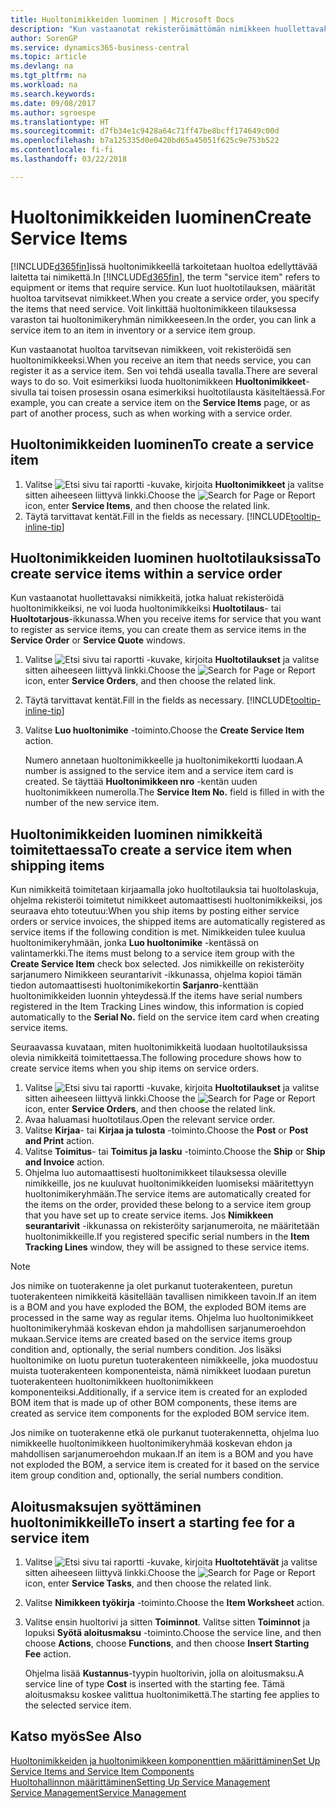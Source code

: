 ```yaml
---
title: Huoltonimikkeiden luominen | Microsoft Docs
description: "Kun vastaanotat rekisteröimättömän nimikkeen huollettavaksi, sen voi rekisteröidä huoltonimikkeeksi."
author: SorenGP
ms.service: dynamics365-business-central
ms.topic: article
ms.devlang: na
ms.tgt_pltfrm: na
ms.workload: na
ms.search.keywords: 
ms.date: 09/08/2017
ms.author: sgroespe
ms.translationtype: HT
ms.sourcegitcommit: d7fb34e1c9428a64c71ff47be8bcff174649c00d
ms.openlocfilehash: b7a125335d0e0420bd65a45051f625c9e753b522
ms.contentlocale: fi-fi
ms.lasthandoff: 03/22/2018

---
```

# <a name="create-service-items"></a><span data-ttu-id="519b1-103">Huoltonimikkeiden luominen</span><span class="sxs-lookup"><span data-stu-id="519b1-103">Create Service Items</span></span>
<span data-ttu-id="519b1-104">[!INCLUDE[d365fin](includes/d365fin_md.md)]issä huoltonimikkeellä tarkoitetaan huoltoa edellyttävää laitetta tai nimikettä.</span><span class="sxs-lookup"><span data-stu-id="519b1-104">In [!INCLUDE[d365fin](includes/d365fin_md.md)], the term "service item" refers to equipment or items that require service.</span></span> <span data-ttu-id="519b1-105">Kun luot huoltotilauksen, määrität huoltoa tarvitsevat nimikkeet.</span><span class="sxs-lookup"><span data-stu-id="519b1-105">When you create a service order, you specify the items that need service.</span></span> <span data-ttu-id="519b1-106">Voit linkittää huoltonimikkeen tilauksessa varaston tai huoltonimikeryhmän nimikkeeseen.</span><span class="sxs-lookup"><span data-stu-id="519b1-106">In the order, you can link a service item to an item in inventory or a service item group.</span></span>    

<span data-ttu-id="519b1-107">Kun vastaanotat huoltoa tarvitsevan nimikkeen, voit rekisteröidä sen huoltonimikkeeksi.</span><span class="sxs-lookup"><span data-stu-id="519b1-107">When you receive an item that needs service, you can register it as a service item.</span></span> <span data-ttu-id="519b1-108">Sen voi tehdä usealla tavalla.</span><span class="sxs-lookup"><span data-stu-id="519b1-108">There are several ways to do so.</span></span> <span data-ttu-id="519b1-109">Voit esimerkiksi luoda huoltonimikkeen **Huoltonimikkeet**-sivulla tai toisen prosessin osana esimerkiksi huoltotilausta käsiteltäessä.</span><span class="sxs-lookup"><span data-stu-id="519b1-109">For example, you can create a service item on the **Service Items** page, or as part of another process, such as when working with a service order.</span></span>   

## <a name="to-create-a-service-item"></a><span data-ttu-id="519b1-110">Huoltonimikkeiden luominen</span><span class="sxs-lookup"><span data-stu-id="519b1-110">To create a service item</span></span>  
1. <span data-ttu-id="519b1-111">Valitse ![Etsi sivu tai raportti](media/ui-search/search_small.png "Etsi sivu tai raportti -kuvake") -kuvake, kirjoita **Huoltonimikkeet** ja valitse sitten aiheeseen liittyvä linkki.</span><span class="sxs-lookup"><span data-stu-id="519b1-111">Choose the ![Search for Page or Report](media/ui-search/search_small.png "Search for Page or Report icon") icon, enter **Service Items**, and then choose the related link.</span></span>
2. <span data-ttu-id="519b1-112">Täytä tarvittavat kentät.</span><span class="sxs-lookup"><span data-stu-id="519b1-112">Fill in the fields as necessary.</span></span> [!INCLUDE[tooltip-inline-tip](includes/tooltip-inline-tip_md.md)]  

## <a name="to-create-service-items-within-a-service-order"></a><span data-ttu-id="519b1-113">Huoltonimikkeiden luominen huoltotilauksissa</span><span class="sxs-lookup"><span data-stu-id="519b1-113">To create service items within a service order</span></span>  
<span data-ttu-id="519b1-114">Kun vastaanotat huollettavaksi nimikkeitä, jotka haluat rekisteröidä huoltonimikkeiksi, ne voi luoda huoltonimikkeiksi **Huoltotilaus**- tai **Huoltotarjous**-ikkunassa.</span><span class="sxs-lookup"><span data-stu-id="519b1-114">When you receive items for service that you want to register as service items, you can create them as service items in the **Service Order** or **Service Quote** windows.</span></span>  

1. <span data-ttu-id="519b1-115">Valitse ![Etsi sivu tai raportti](media/ui-search/search_small.png "Etsi sivu tai raportti -kuvake") -kuvake, kirjoita **Huoltotilaukset** ja valitse sitten aiheeseen liittyvä linkki.</span><span class="sxs-lookup"><span data-stu-id="519b1-115">Choose the ![Search for Page or Report](media/ui-search/search_small.png "Search for Page or Report icon") icon, enter **Service Orders**, and then choose the related link.</span></span>  
2. <span data-ttu-id="519b1-116">Täytä tarvittavat kentät.</span><span class="sxs-lookup"><span data-stu-id="519b1-116">Fill in the fields as necessary.</span></span> [!INCLUDE[tooltip-inline-tip](includes/tooltip-inline-tip_md.md)]  
3. <span data-ttu-id="519b1-117">Valitse **Luo huoltonimike** -toiminto.</span><span class="sxs-lookup"><span data-stu-id="519b1-117">Choose the **Create Service Item** action.</span></span>  

    <span data-ttu-id="519b1-118">Numero annetaan huoltonimikkeelle ja huoltonimikekortti luodaan.</span><span class="sxs-lookup"><span data-stu-id="519b1-118">A number is assigned to the service item and a service item card is created.</span></span> <span data-ttu-id="519b1-119">Se täyttää **Huoltonimikkeen nro** -kentän uuden huoltonimikkeen numerolla.</span><span class="sxs-lookup"><span data-stu-id="519b1-119">The **Service Item No.** field is filled in with the number of the new service item.</span></span>

## <a name="to-create-a-service-item-when-shipping-items"></a><span data-ttu-id="519b1-120">Huoltonimikkeiden luominen nimikkeitä toimitettaessa</span><span class="sxs-lookup"><span data-stu-id="519b1-120">To create a service item when shipping items</span></span>  
<span data-ttu-id="519b1-121">Kun nimikkeitä toimitetaan kirjaamalla joko huoltotilauksia tai huoltolaskuja, ohjelma rekisteröi toimitetut nimikkeet automaattisesti huoltonimikkeiksi, jos seuraava ehto toteutuu:</span><span class="sxs-lookup"><span data-stu-id="519b1-121">When you ship items by posting either service orders or service invoices, the shipped items are automatically registered as service items if the following condition is met.</span></span> <span data-ttu-id="519b1-122">Nimikkeiden tulee kuulua huoltonimikeryhmään, jonka **Luo huoltonimike** -kentässä on valintamerkki.</span><span class="sxs-lookup"><span data-stu-id="519b1-122">The items must belong to a service item group with the **Create Service Item** check box selected.</span></span> <span data-ttu-id="519b1-123">Jos nimikkeille on rekisteröity sarjanumero Nimikkeen seurantarivit -ikkunassa, ohjelma kopioi tämän tiedon automaattisesti huoltonimikekortin **Sarjanro**-kenttään huoltonimikkeiden luonnin yhteydessä.</span><span class="sxs-lookup"><span data-stu-id="519b1-123">If the items have serial numbers registered in the Item Tracking Lines window, this information is copied automatically to the **Serial No.** field on the service item card when creating service items.</span></span>  

<span data-ttu-id="519b1-124">Seuraavassa kuvataan, miten huoltonimikkeitä luodaan huoltotilauksissa olevia nimikkeitä toimitettaessa.</span><span class="sxs-lookup"><span data-stu-id="519b1-124">The following procedure shows how to create service items when you ship items on service orders.</span></span>  

1. <span data-ttu-id="519b1-125">Valitse ![Etsi sivu tai raportti](media/ui-search/search_small.png "Etsi sivu tai raportti -kuvake") -kuvake, kirjoita **Huoltotilaukset** ja valitse sitten aiheeseen liittyvä linkki.</span><span class="sxs-lookup"><span data-stu-id="519b1-125">Choose the ![Search for Page or Report](media/ui-search/search_small.png "Search for Page or Report icon") icon, enter **Service Orders**, and then choose the related link.</span></span>  
2. <span data-ttu-id="519b1-126">Avaa haluamasi huoltotilaus.</span><span class="sxs-lookup"><span data-stu-id="519b1-126">Open the relevant service order.</span></span>  
3. <span data-ttu-id="519b1-127">Valitse **Kirjaa**- tai **Kirjaa ja tulosta** -toiminto.</span><span class="sxs-lookup"><span data-stu-id="519b1-127">Choose the **Post** or **Post and Print** action.</span></span>  
4. <span data-ttu-id="519b1-128">Valitse **Toimitus**- tai **Toimitus ja lasku** -toiminto.</span><span class="sxs-lookup"><span data-stu-id="519b1-128">Choose the **Ship** or **Ship and Invoice** action.</span></span>  
5. <span data-ttu-id="519b1-129">Ohjelma luo automaattisesti huoltonimikkeet tilauksessa oleville nimikkeille, jos ne kuuluvat huoltonimikkeiden luomiseksi määritettyyn huoltonimikeryhmään.</span><span class="sxs-lookup"><span data-stu-id="519b1-129">The service items are automatically created for the items on the order, provided these belong to a service item group that you have set up to create service items.</span></span> <span data-ttu-id="519b1-130">Jos **Nimikkeen seurantarivit** -ikkunassa on rekisteröity sarjanumeroita, ne määritetään huoltonimikkeille.</span><span class="sxs-lookup"><span data-stu-id="519b1-130">If you registered specific serial numbers in the **Item Tracking Lines** window, they will be assigned to these service items.</span></span>  

> [!NOTE]  
>  <span data-ttu-id="519b1-131">Jos nimike on tuoterakenne ja olet purkanut tuoterakenteen, puretun tuoterakenteen nimikkeitä käsitellään tavallisen nimikkeen tavoin.</span><span class="sxs-lookup"><span data-stu-id="519b1-131">If an item is a BOM and you have exploded the BOM, the exploded BOM items are processed in the same way as regular items.</span></span> <span data-ttu-id="519b1-132">Ohjelma luo huoltonimikkeet huoltonimikeryhmää koskevan ehdon ja mahdollisen sarjanumeroehdon mukaan.</span><span class="sxs-lookup"><span data-stu-id="519b1-132">Service items are created based on the service items group condition and, optionally, the serial numbers condition.</span></span> <span data-ttu-id="519b1-133">Jos lisäksi huoltonimike on luotu puretun tuoterakenteen nimikkeelle, joka muodostuu muista tuoterakenteen komponenteista, nämä nimikkeet luodaan puretun tuoterakenteen huoltonimikkeen huoltonimikkeen komponenteiksi.</span><span class="sxs-lookup"><span data-stu-id="519b1-133">Additionally, if a service item is created for an exploded BOM item that is made up of other BOM components, these items are created as service item components for the exploded BOM service item.</span></span>  
>   
>  <span data-ttu-id="519b1-134">Jos nimike on tuoterakenne etkä ole purkanut tuoterakennetta, ohjelma luo nimikkeelle huoltonimikkeen huoltonimikeryhmää koskevan ehdon ja mahdollisen sarjanumeroehdon mukaan.</span><span class="sxs-lookup"><span data-stu-id="519b1-134">If an item is a BOM and you have not exploded the BOM, a service item is created for it based on the service item group condition and, optionally, the serial numbers condition.</span></span>  

## <a name="to-insert-a-starting-fee-for-a-service-item"></a><span data-ttu-id="519b1-135">Aloitusmaksujen syöttäminen huoltonimikkeille</span><span class="sxs-lookup"><span data-stu-id="519b1-135">To insert a starting fee for a service item</span></span>
1. <span data-ttu-id="519b1-136">Valitse ![Etsi sivu tai raportti](media/ui-search/search_small.png "Etsi sivu tai raportti -kuvake") -kuvake, kirjoita **Huoltotehtävät** ja valitse sitten aiheeseen liittyvä linkki.</span><span class="sxs-lookup"><span data-stu-id="519b1-136">Choose the ![Search for Page or Report](media/ui-search/search_small.png "Search for Page or Report icon") icon, enter **Service Tasks**, and then choose the related link.</span></span>
2. <span data-ttu-id="519b1-137">Valitse **Nimikkeen työkirja** -toiminto.</span><span class="sxs-lookup"><span data-stu-id="519b1-137">Choose the **Item Worksheet** action.</span></span>
3. <span data-ttu-id="519b1-138">Valitse ensin huoltorivi ja sitten **Toiminnot**. Valitse sitten **Toiminnot** ja lopuksi **Syötä aloitusmaksu** -toiminto.</span><span class="sxs-lookup"><span data-stu-id="519b1-138">Choose the service line, and then choose **Actions**, choose **Functions**, and then choose **Insert Starting Fee** action.</span></span>  

    <span data-ttu-id="519b1-139">Ohjelma lisää **Kustannus**-tyypin huoltorivin, jolla on aloitusmaksu.</span><span class="sxs-lookup"><span data-stu-id="519b1-139">A service line of type **Cost** is inserted with the starting fee.</span></span> <span data-ttu-id="519b1-140">Tämä aloitusmaksu koskee valittua huoltonimikettä.</span><span class="sxs-lookup"><span data-stu-id="519b1-140">The starting fee applies to the selected service item.</span></span>

## <a name="see-also"></a><span data-ttu-id="519b1-141">Katso myös</span><span class="sxs-lookup"><span data-stu-id="519b1-141">See Also</span></span>  
[<span data-ttu-id="519b1-142">Huoltonimikkeiden ja huoltonimikkeen komponenttien määrittäminen</span><span class="sxs-lookup"><span data-stu-id="519b1-142">Set Up Service Items and Service Item Components</span></span>](service-how-setup-service-items.md)  
[<span data-ttu-id="519b1-143">Huoltohallinnon määrittäminen</span><span class="sxs-lookup"><span data-stu-id="519b1-143">Setting Up Service Management</span></span>](service-setup-service.md)  
[<span data-ttu-id="519b1-144">Service Management</span><span class="sxs-lookup"><span data-stu-id="519b1-144">Service Management</span></span>](service-service.md)  

